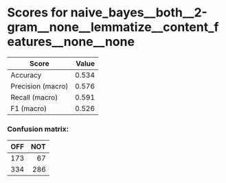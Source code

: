 # Scores for naive_bayes__both__2-gram__none__lemmatize__content_features__none__none
|      Score      |Value|
|-----------------|----:|
|Accuracy         |0.534|
|Precision (macro)|0.576|
|Recall (macro)   |0.591|
|F1 (macro)       |0.526|

### Confusion matrix:
|OFF|NOT|
|--:|--:|
|173| 67|
|334|286|
